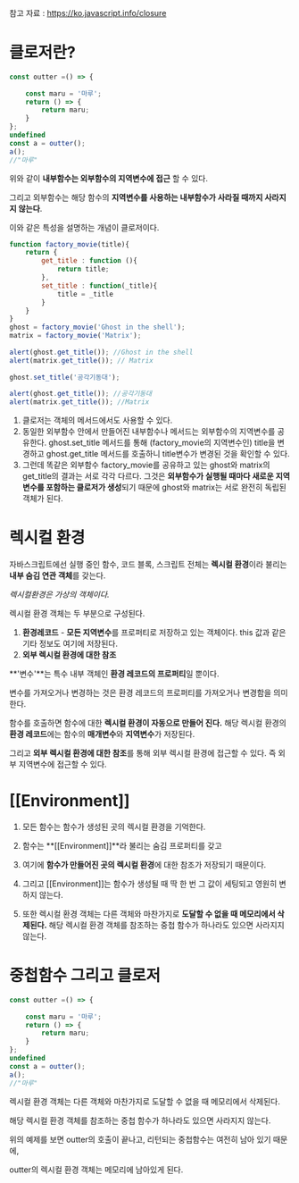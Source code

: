 참고 자료 : https://ko.javascript.info/closure

# 클로저란?

```javascript
const outter =() => {
    
    const maru = '마루';
    return () => {
        return maru;
    }
};
undefined
const a = outter();
a();
//"마루"
```

위와 같이 **내부함수는 외부함수의 지역변수에 접근** 할 수 있다.

그리고 외부함수는 해당 함수의 **지역변수를 사용하는 내부함수가 사라질 때까지 사라지지 않는다**.

이와 같은 특성을 설명하는 개념이 클로저이다.









```javascript
function factory_movie(title){
    return {
        get_title : function (){
            return title;
        },
        set_title : function(_title){
            title = _title
        }
    }
}
ghost = factory_movie('Ghost in the shell');
matrix = factory_movie('Matrix');
 
alert(ghost.get_title()); //Ghost in the shell
alert(matrix.get_title()); // Matrix
 
ghost.set_title('공각기동대');
 
alert(ghost.get_title()); //공각기동대
alert(matrix.get_title()); //Matrix
```

1. 클로저는 객체의 메서드에서도 사용할 수 있다.
2. 동일한 외부함수 안에서 만들어진 내부함수나 메서드는 외부함수의 지역변수를 공유한다. ghost.set_title 메서드를 통해 (factory_movie의 지역변수인) title을 변경하고 ghost.get_title 메서드를 호출하니 title변수가 변경된 것을 확인할 수 있다.
3. 그런데 똑같은 외부함수 factory_movie를 공유하고 있는 ghost와 matrix의 get_title의 결과는 서로 각각 다르다. 그것은 **외부함수가 실행될 때마다 새로운 지역변수를 포함하는 클로저가 생성**되기 때문에 ghost와 matrix는 서로 완전히 독립된 객체가 된다.



# 렉시컬 환경

  자바스크립트에선 실행 중인 함수, 코드 블록, 스크립트 전체는 **렉시컬 환경**이라 불리는 **내부 숨김 연관 객체**를 갖는다.

*렉시컬환경은 가상의 객체이다.*



렉시컬 환경 객체는 두 부분으로 구성된다.

1. **환경레코드** - **모든 지역변수**를 프로퍼티로 저장하고 있는 객체이다. this 값과 같은 기타 정보도 여기에 저장된다.
2. **외부 렉시컬 환경에 대한 참조**



**'변수'**는 특수 내부 객체인 **환경 레코드의 프로퍼티**일 뿐이다.

변수를 가져오거나 변경하는 것은 환경 레코드의 프로퍼티를 가져오거나 변경함을 의미한다.

함수를 호출하면 함수에 대한 **렉시컬 환경이 자동으로 만들어 진다.** 해당 렉시컬 환경의 **환경 레코드**에는 함수의 **매개변수**와 **지역변수**가 저장된다.

그리고 **외부 렉시컬 환경에 대한 참조**를 통해 외부 렉시컬 환경에 접근할 수 있다. 즉 외부 지역변수에 접근할 수 있다.

# [[Environment]]

1. 모든 함수는 함수가 생성된 곳의 렉시컬 환경을 기억한다.

2. 함수는 **[[Environment]]**라 불리는 숨김 프로퍼티를 갖고

3. 여기에 **함수가 만들어진 곳의 렉시컬 환경**에 대한 참조가 저장되기 때문이다.

4. 그리고 [[Environment]]는 함수가 생성될 때 딱 한 번 그 값이 세팅되고 영원히 변하지 않는다.

5. 또한 렉시컬 환경 객체는 다른 객체와 마찬가지로 **도달할 수 없을 때 메모리에서 삭제된다.** 해당 렉시컬 환경 객체를 참조하는 중첩 함수가 하나라도 있으면 사라지지 않는다.



# 중첩함수 그리고 클로저

```javascript
const outter =() => {
    
    const maru = '마루';
    return () => {
        return maru;
    }
};
undefined
const a = outter();
a();
//"마루"
```

렉시컬 환경 객체는 다른 객체와 마찬가지로 도달할 수 없을 때 메모리에서 삭제된다.

해당 렉시컬 환경 객체를 참조하는 중첩 함수가 하나라도 있으면 사라지지 않는다.

위의 예제를 보면 outter의 호출이 끝나고, 리턴되는 중첩함수는 여전히 남아 있기 때문에,

outter의 렉시컬 환경 객체는 메모리에 남아있게 된다.




